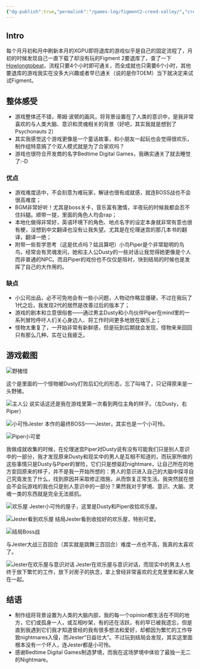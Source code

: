 ```yaml
---
{"dg-publish":true,"permalink":"/games-log/figment2-creed-valley/","created":"2024-07-15T17:10:23.428+08:00"}
---
```



## Intro

每个月月初和月中刷新本月的XGPU即将退库的游戏似乎是自己的固定流程了，月初的时候发现自己一直下载了却没有玩的Figment 2要退库了，查了一下[Howlongtobeat](https://howlongtobeat.com/game/99345)，流程只要4个小时即可通关，而全成就也只需要6个小时，其他要退库的游戏我实在没多大兴趣或者早已通关（说的是你TOEM）当下就决定来试试Figment。

## 整体感受

- 游戏整体还不错，蒂姆·波顿的画风，将背景设置在了人类的意识中，是我非常喜欢的与人类大脑、意识和灵魂相关的背景（好吧，其实我就是想到了Psychonauts 2）
- 其实我感觉这个游戏更像是一个童话故事，和小朋友一起玩也会觉得很欢乐，制作组特意搞了个双人模式就是为了合家欢吗？
- 游戏也很符合开发商的名字Bedtime Digital Games，我确实通关了就去睡觉了:-D

### 优点

- 游戏难度适中，不会刻意为难玩家，解谜也很有成就感，就连BOSS战也不会很高难度；
- BGM非常好听！尤其是boss关卡，音乐富有激情，半夜玩的时候我都会忍不住抖腿。顺带一提，里面的角色人均会rap；
- 本地化做得非常好，英语环境下的角色、地点名字的设定本身就非常有意也很有梗，没想到中文翻译也没有让我失望。尤其是在伦理迷宫的那几本书的翻译，翻译一绝；
- 附带一些哲学思考（这是优点吗？姑且算吧）小鸟Piper是个非常聪明的鸟鸟，经常会有灵魂发问，她和主人公Dusty的一些对话让我觉得她更像是个人而非普通的NPC。而且Piper的戏份也不仅仅是陪衬，快到结局的时候也是发挥了自己的大作用的。

### 缺点

- 小公司出品，必不可免地会有一些小问题，人物动作略显僵硬，不过在我玩了1代之后，我发现2代的居然是改善过后的版本了；
- 游戏的剧本和立意很俗套——通过男主Dusty和小鸟伙伴Piper在mind里的一系列冒险呼吁人们关心身边人、将工作时间更多地放在娱乐上；
- 怪物太重复了，一开始非常有新鲜感，但是玩到后期就会发现，怪物来来回回只有那么几种，实在让我疲乏。

## 游戏截图

![野猪怪 ](https://res.cloudinary.com/dytqos6vx/image/upload/f_auto/v1721041431/obsidian/bur9wioahibwfamzubte.png)

这个是里面的一个怪物被Dusty打败后幻化的形态，忘了叫啥了，只记得原来是一头野猪。

![主人公](https://res.cloudinary.com/dytqos6vx/image/upload/f_auto/v1721059375/obsidian/fmxbujk3mgcqz0bvkja8.png)
说实话这还是我在游戏里第一次看到两位主角的样子。（左Dusty，右Piper）

![小可怜Jester](https://res.cloudinary.com/dytqos6vx/image/upload/f_auto/v1721059411/obsidian/chk5lsgxt7sus1v2ovxx.png)
本作的最终BOSS——Jester，其实也是一个小可怜。

![Piper小可爱](https://res.cloudinary.com/dytqos6vx/image/upload/f_auto/v1721041970/obsidian/fzstpfdhbtjyp60r7f5u.jpg)

我做成就收集的时候，在伦理迷宫Piper对Dusty说有没有可能我们只是别人意识中的一部分，我才发现原来Dusty和现实中的男人是互相不知道的，而玩家所做的这些事情只是Dusty与Piper的冒险，它们只是想驱赶nightmare，让自己所在的地方变回原来的样子，并不是我一开始所想的：男人的意识进入自己的大脑中探寻自己究竟发生了什么，找到原因并采取修正措施，从而恢复正常生活。我突然就在想会不会玩游戏的我也只是别人意识中的一部分？果然我对于梦境、意识、大脑、灵魂一类的东西就是完全无法抵抗。

![欢乐屋](https://res.cloudinary.com/dytqos6vx/image/upload/f_auto/v1721041733/obsidian/i4ilgsmfoehj4hrqzycs.png)
Jester小可怜的屋子，这里是Dusty和Piper收拾欢乐屋。

![Jester看到欢乐屋](https://res.cloudinary.com/dytqos6vx/image/upload/f_auto/v1721041792/obsidian/ofxqxhae6woxmtqbobwr.png)
结局Jester看到收拾好的欢乐屋，特别可爱。

![结局Boss战](https://res.cloudinary.com/dytqos6vx/image/upload/f_auto/v1721041916/obsidian/b7pw8lozjnmxfjifsnio.png)

与Jester大战三百回合（其实就是跳舞三百回合）难度一点也不高，我真的太喜欢了。

![Jester在欢乐屋与意识对话](https://res.cloudinary.com/dytqos6vx/image/upload/f_auto/v1721042061/obsidian/fx49ly3usc1abjbj0tys.png)
Jester在欢乐屋与意识对话，而现实中的男主人也终于放下繁忙的工作，放下对房子的执念，拿上曾经非常喜欢的尤克里里和家人聚在一起。

## 结语

- 制作组将背景设置为人类的大脑内部，我的每一个opinion都生活在不同的地方，它们或孤身一人，或互相吵架，有的还在活跃，有的早已被我遗忘，但是直到我遇到它们我才知道曾经的我有很多想法和爱好，却都因为繁忙的工作导致nightmares入侵，而Jester“日益壮大”。不过玩到结局会发现，其实这里面根本没有一个坏人，连Jester都是小可怜。
- 感谢Bedtime Digital Games制造梦境，而我在这场梦境中体验了最独一无二的Nightmare。
